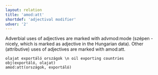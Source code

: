 ```yaml
---
layout: relation
title: 'amod:att'
shortdef: 'adjectival modifier'
udver: '2'
---
```


Adverbial uses of adjectives are marked with advmod:mode (szépen - nicely, which is marked as adjective in the Hungarian data).
Other (attributive) uses of adjectives are marked with amod:att.

~~~ sdparse
olajat exportáló országok \n oil exporting countries
obj(exportáló, olajat)
amod:att(országok, exportáló)
~~~

<!-- Interlanguage links updated Čt lis 12 09:43:12 CET 2020 -->
